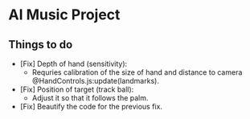 # AI Music Project

## Things to do
* [Fix] Depth of hand (sensitivity):
    * Requries calibration of the size of hand and distance to camera @HandControls.js:update(landmarks).
* [Fix] Position of target (track ball):
    * Adjust it so that it follows the palm.
* [Fix] Beautify the code for the previous fix.